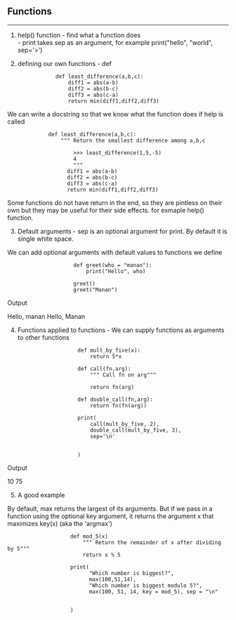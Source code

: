 ## Functions
---

1. help() function - find what a function does<br/>
                   - print takes sep as an argument, for example print("hello", "world", sep='>')
                   
2. defining our own functions - def

                   
                   
                   def least_difference(a,b,c):
                       diff1 = abs(a-b)
                       diff2 = abs(b-c)
                       diff3 = abs(c-a)
                       return min(diff1,diff2,diff3)
                       
We can write a docstring so that we know what the function does if help is called

                 def least_difference(a,b,c):
                     """ Return the smallest difference among a,b,c
                     
                         >>> least_difference(1,5,-5)
                         4
                         """
                       diff1 = abs(a-b)
                       diff2 = abs(b-c)
                       diff3 = abs(c-a)
                       return min(diff1,diff2,diff3)
                       
Some functions do not have return in the end, so they are pintless on their own but they may be useful for their side effects. for exmaple help() function.

3. Default arguments - sep is an optional argument for print. By default it is single white space.

We can add optional arguments with default values to functions we define

                         def greet(who = "manan"):
                             print("Hello", who)
                             
                         greet()
                         greet("Manan")
                         
Output 
                            
Hello, manan
Hello, Manan

4. Functions applied to functions - We can supply functions as arguments to other functions

                          def mult_by_five(x):
                              return 5*x
                              
                          def call(fn,arg):
                              """ Call fn on arg"""
                              
                              return fn(arg)
                          
                          def double_call(fn,arg):
                              return fn(fn(arg))
                              
                          print(
                              call(mult_by_five, 2),
                              double_call(mult_by_five, 3),
                              sep='\n'
                                                       
                          
                          )    
                       
Output

10
75


5. A good example 
   
By default, max returns the largest of its arguments. But if we pass in a function using the optional key argument, it returns the argument x that maximizes key(x) (aka the 'argmax')

                        def mod_5(x)
                            """ Return the remainder of x after dividing by 5"""
                            return x % 5
                            
                        print(
                              "Which number is biggest?",
                              max(100,51,14),
                              "Which number is biggest modulo 5?",
                              max(100, 51, 14, key = mod_5), sep = "\n"
                              
                        
                        )
                        
                        
                        
                            
                         

















